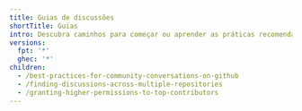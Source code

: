 ```yaml
---
title: Guias de discussões
shortTitle: Guias
intro: Descubra caminhos para começar ou aprender as práticas recomendadas para participar ou monitorar as discussões da sua comunidade.
versions:
  fpt: '*'
  ghec: '*'
children:
  - /best-practices-for-community-conversations-on-github
  - /finding-discussions-across-multiple-repositories
  - /granting-higher-permissions-to-top-contributors
---
```


